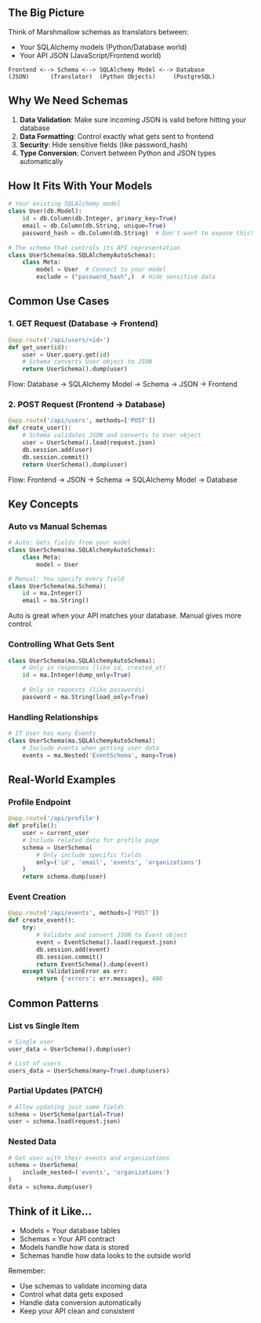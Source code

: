 ## The Big Picture
Think of Marshmallow schemas as translators between:
- Your SQLAlchemy models (Python/Database world)
- Your API JSON (JavaScript/Frontend world)

```
Frontend <--> Schema <--> SQLAlchemy Model <--> Database
(JSON)      (Translator)  (Python Objects)     (PostgreSQL)
```

## Why We Need Schemas
1. **Data Validation**: Make sure incoming JSON is valid before hitting your database
2. **Data Formatting**: Control exactly what gets sent to frontend
3. **Security**: Hide sensitive fields (like password_hash)
4. **Type Conversion**: Convert between Python and JSON types automatically

## How It Fits With Your Models
```python
# Your existing SQLAlchemy model
class User(db.Model):
    id = db.Column(db.Integer, primary_key=True)
    email = db.Column(db.String, unique=True)
    password_hash = db.Column(db.String)  # Don't want to expose this!
    
# The schema that controls its API representation
class UserSchema(ma.SQLAlchemyAutoSchema):
    class Meta:
        model = User  # Connect to your model
        exclude = ("password_hash",)  # Hide sensitive data
```

## Common Use Cases

### 1. GET Request (Database → Frontend)
```python
@app.route('/api/users/<id>')
def get_user(id):
    user = User.query.get(id)
    # Schema converts User object to JSON
    return UserSchema().dump(user)
```
Flow: Database → SQLAlchemy Model → Schema → JSON → Frontend

### 2. POST Request (Frontend → Database)
```python
@app.route('/api/users', methods=['POST'])
def create_user():
    # Schema validates JSON and converts to User object
    user = UserSchema().load(request.json)
    db.session.add(user)
    db.session.commit()
    return UserSchema().dump(user)
```
Flow: Frontend → JSON → Schema → SQLAlchemy Model → Database

## Key Concepts

### Auto vs Manual Schemas
```python
# Auto: Gets fields from your model
class UserSchema(ma.SQLAlchemyAutoSchema):
    class Meta:
        model = User

# Manual: You specify every field
class UserSchema(ma.Schema):
    id = ma.Integer()
    email = ma.String()
```
Auto is great when your API matches your database. Manual gives more control.

### Controlling What Gets Sent
```python
class UserSchema(ma.SQLAlchemyAutoSchema):
    # Only in responses (like id, created_at)
    id = ma.Integer(dump_only=True)
    
    # Only in requests (like passwords)
    password = ma.String(load_only=True)
```

### Handling Relationships
```python
# If User has many Events
class UserSchema(ma.SQLAlchemyAutoSchema):
    # Include events when getting user data
    events = ma.Nested('EventSchema', many=True)
```

## Real-World Examples

### Profile Endpoint
```python
@app.route('/api/profile')
def profile():
    user = current_user
    # Include related data for profile page
    schema = UserSchema(
        # Only include specific fields
        only=('id', 'email', 'events', 'organizations')
    )
    return schema.dump(user)
```

### Event Creation
```python
@app.route('/api/events', methods=['POST'])
def create_event():
    try:
        # Validate and convert JSON to Event object
        event = EventSchema().load(request.json)
        db.session.add(event)
        db.session.commit()
        return EventSchema().dump(event)
    except ValidationError as err:
        return {'errors': err.messages}, 400
```

## Common Patterns

### List vs Single Item
```python
# Single user
user_data = UserSchema().dump(user)

# List of users
users_data = UserSchema(many=True).dump(users)
```

### Partial Updates (PATCH)
```python
# Allow updating just some fields
schema = UserSchema(partial=True)
user = schema.load(request.json)
```

### Nested Data
```python
# Get user with their events and organizations
schema = UserSchema(
    include_nested=('events', 'organizations')
)
data = schema.dump(user)
```

## Think of it Like...
- Models = Your database tables
- Schemas = Your API contract
- Models handle how data is stored
- Schemas handle how data looks to the outside world

Remember:
- Use schemas to validate incoming data
- Control what data gets exposed
- Handle data conversion automatically
- Keep your API clean and consistent

